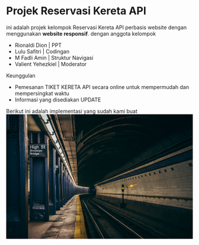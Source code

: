 # Projek Reservasi Kereta API

ini adalah projek kelompok Reservasi Kereta API perbasis website dengan menggunakan **website responsif**. dengan anggota kelompok
- Rionaldi Dion | PPT
- Lulu Safitri | Codingan
- M Fadli Amin | Struktur Navigasi
- Valient Yehezkiel | Moderator

Keunggulan 
- Pemesanan TIKET KERETA API secara online untuk mempermudah dan mempersingkat waktu
- Informasi yang disediakan UPDATE

Berikut ini adalah implementasi yang sudah kami buat
![link](images/logo5.jpg)